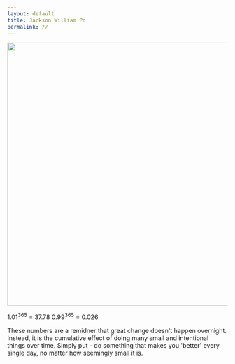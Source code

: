 ```yaml
---
layout: default 
title: Jackson William Po
permalink: //
---
```


<img src="{{site.imgurl}}/theranch.jpg" height="600" />

1.01<sup>365</sup> = 37.78 0.99<sup>365</sup> = 0.026

These numbers are a remidner that great change doesn't happen overnight. Instead, it is the cumulative effect of doing many small and intentional things over time. Simply put - do something that makes you 'better' every single day, no matter how seemingly small it is.


